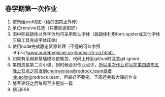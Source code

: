 ## 春学期第一次作业

1. 按所给psd切图（给的图禁止外传）
2. 单位rem/vw任选（只要能适配好）
3. 图中除跳跳体以外字体均可采用默认字体（跳跳体利用font-spider或其他字体压缩工具完成字体压缩）
4. 使用node完成静态资源处理（不懂的可以参照https://www.nodebeginner.org/index-zh-cn.html）
5. 如果有采用非基础模块依赖包，代码上传到github时注意git ignore
6. 第四周是第二次小课，到时候会对作业点评，所以本次作业可以在第四周周五晚上12点之前发到chenwentao@redrock.team或者niuaolin@redrock.team，但最好不要拖，下周还会有大课的作业
7. 博客建好之后每周至少更新一篇
8. 预习ES6

